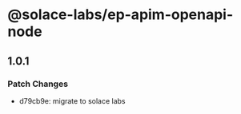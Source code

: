 # @solace-labs/ep-apim-openapi-node

## 1.0.1

### Patch Changes

- d79cb9e: migrate to solace labs
